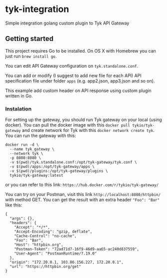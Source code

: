 # tyk-integration

Simple integration golang custom plugin to Tyk API Gateway

## Getting started

This project requires Go to be installed. On OS X with Homebrew you can just run `brew install go`.

You can edit API Gateway configuration on `tyk.standalone.conf`.

You can add or modify (I suggest to add new file for each API) API specification file under folder `apps` (e.g. app2.json, app3.json and so on).

This example add custom header on API response using custom plugin written in Go.

### Instalation

For setting up the gateway, you should run Tyk gateway on your local (using docker). You can pull the docker image with this `docker pull tykio/tyk-gateway` and create network for Tyk with this `docker network create tyk`.
You can run the gateway with this:

```
docker run -d \
  --name tyk_gateway \
  --network tyk \
  -p 8080:8080 \
  -v $(pwd)/tyk.standalone.conf:/opt/tyk-gateway/tyk.conf \
  -v $(pwd)/apps:/opt/tyk-gateway/apps \
  -v $(pwd)/plugins:/opt/tyk-gateway/plugins \
  tykio/tyk-gateway:latest
```

or you can refer to this link: `https://hub.docker.com/r/tykio/tyk-gateway/`

You can try on your Postman, visit this link `http://localhost:8080/httpbin/` with method GET. You can get the result with an extra header `"Foo": "Bar"` like this:

```
{
  "args": {},
  "headers": {
    "Accept": "*/*",
    "Accept-Encoding": "gzip, deflate",
    "Cache-Control": "no-cache",
    "Foo": "Bar",
    "Host": "httpbin.org",
    "Postman-Token": "72ad71d7-16f9-46d9-aa65-ac240d837559",
    "User-Agent": "PostmanRuntime/7.19.0"
  },
  "origin": "172.20.0.1, 103.86.156.227, 172.20.0.1",
  "url": "https://httpbin.org/get"
}
```
